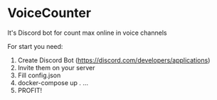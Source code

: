 # VoiceCounter
It's Discord bot for count max online in voice channels

For start you need:
1) Create Discord Bot (https://discord.com/developers/applications)
2) Invite them on your server
3) Fill config.json
4) docker-compose up .
...
5) PROFIT!